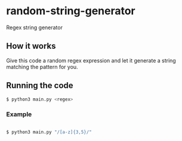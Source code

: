 # random-string-generator

Regex string generator

## How it works

Give this code a random regex expression and let it generate a string matching the pattern for you.

## Running the code

```bash
$ python3 main.py <regex>
```

### Example

```bash

$ python3 main.py "/[a-z]{3,5}/"

```
